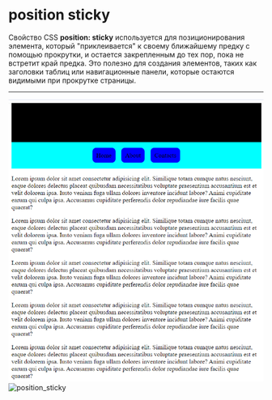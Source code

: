 # position sticky #

Свойство CSS **position: sticky** используется для позиционирования элемента, который "приклеивается" к своему ближайшему предку с помощью прокрутки, и остается закрепленным до тех пор, пока не встретит край предка. Это полезно для создания элементов, таких как заголовки таблиц или навигационные панели, которые остаются видимыми при прокрутке страницы.

---

![position_sticky](/img/sticky.png)
![position_sticky](/img/Fixed.png)
